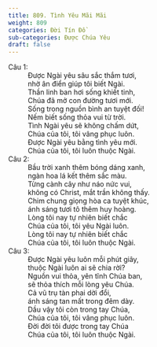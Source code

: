 ```yaml
---
title: 809. Tình Yêu Mãi Mãi
weight: 809
categories: Đời Tín Đồ
sub-categories: Được Chúa Yêu
draft: false
---
```

<dl><dt>Câu 1:</dt><dd data-verse="1"> Được Ngài yêu sâu sắc thắm tươi, <br/>nhờ ân điển giúp tôi biết Ngài. <br/>Thần linh ban hơi sống khiết tinh, <br/>Chúa đã mở con đường tươi mới. <br/>Sống trong nguồn bình an tuyệt đối! <br/>Nếm biết sống thỏa vui từ trời. <br/>Tình Ngài yêu sẽ không chấm dứt, <br/>Chúa của tôi, tôi vâng phục luôn. <br/>Được Ngài yêu bằng tình yêu mới. <br/>Chúa của tôi, tôi luôn thuộc Ngài. </dd><dt>Câu 2:</dt><dd data-verse="2">Bầu trời xanh thêm bóng dáng xanh, <br/>ngàn hoa lá kết thêm sắc màu. <br/>Từng cành cây như náo nức vui, <br/>không có Christ, mắt trần không thấy. <br/>Chim chung giọng hòa ca tuyệt khúc, <br/>ánh sáng tươi tô thêm huy hoàng. <br/>Lòng tôi nay tự nhiên biết chắc <br/>Chúa của tôi, tôi yêu Ngài luôn. <br/>Lòng tôi nay tự nhiên biết chắc <br/>Chúa của tôi, tôi luôn thuộc Ngài. </dd><dt>Câu 3:</dt><dd data-verse="3">Được Ngài yêu luôn mỗi phút giây, <br/>thuộc Ngài luôn ai sẽ chia rời? <br/>Nguồn vui thỏa, yên tĩnh Chúa ban, <br/>sẽ thỏa thích mỗi lòng yêu Chúa. <br/>Cả vũ trụ tàn phai dời đổi, <br/>ánh sáng tan mất trong đêm dày. <br/>Dầu vậy tôi còn trong tay Chúa, <br/>Chúa của tôi, tôi vâng phục luôn. <br/>Đời đời tôi được trong tay Chúa <br/>Chúa của tôi, tôi luôn thuộc Ngài. </dd></dl>